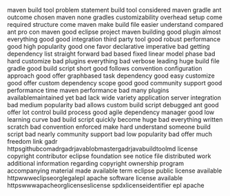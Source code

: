 maven build tool problem statement build tool considered maven gradle ant outcome chosen maven none gradles customizability overhead setup come required structure come maven make build file easier understand compared ant pro con maven good eclipse project maven building good plugin almost everything good good integration third party tool good robust performance good high popularity good one favor declarative imperative bad getting dependency list straight forward bad based fixed linear model phase bad hard customize bad plugins everything bad verbose leading huge build file gradle good build script short good follows convention configuration approach good offer graphbased task dependency good easy customize good offer custom dependency scope good good community support good performance time maven performance bad many plugins availablemaintained yet bad lack wide variety application server integration bad medium popularity bad allows custom build script debugged ant good offer lot control build process good agile dependency manager good low learning curve bad build script quickly become huge bad everything written scratch bad convention enforced make hard understand someone build script bad nearly community support bad low popularity bad offer much freedom link gadr httpsgithubcomadrgadrjavablobmastergadrjavabuildtoolmd license copyright contributor eclipse foundation see notice file distributed work additional information regarding copyright ownership program accompanying material made available term eclipse public license available httpwwweclipseorglegalepl apache software license available httpswwwapacheorglicenseslicense spdxlicenseidentifier epl apache